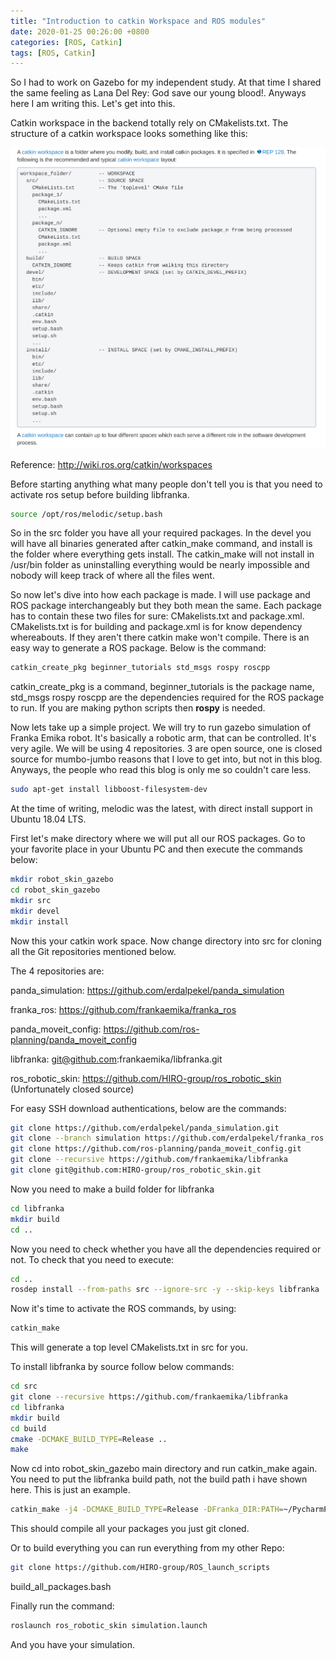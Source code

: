 ```yaml
---
title: "Introduction to catkin Workspace and ROS modules"
date: 2020-01-25 00:26:00 +0800
categories: [ROS, Catkin]
tags: [ROS, Catkin]
---
```


So I had to work on Gazebo for my independent study. At that time I shared the same feeling as Lana Del Rey: God save our young blood!. Anyways here I am writing this. Let's get into this.

Catkin workspace in the backend totally rely on CMakelists.txt. The structure of a catkin workspace looks something like this:

![](catkin_workspace.png)

Reference: http://wiki.ros.org/catkin/workspaces

Before starting anything what many people don't tell you is that you need to activate ros setup before building libfranka.

```bash
source /opt/ros/melodic/setup.bash
```

So in the src folder you have all your required packages. In the devel you will have all binaries generated after catkin_make command, and install is the folder where everything gets install. The catkin_make will not install in /usr/bin folder as uninstalling everything would be nearly impossible and nobody will keep track of where all the files went. 

So now let's dive into how each package is made. I will use package and ROS package interchangeably but they both mean the same. Each package has to contain these two files for sure: CMakelists.txt and package.xml. CMakelists.txt is for building and package.xml is for know dependency whereabouts. If they aren't there catkin make won't compile. There is an easy way to generate a ROS package. Below is the command:

```bash
catkin_create_pkg beginner_tutorials std_msgs rospy roscpp
```

catkin_create_pkg is a command, beginner_tutorials is the package name, std_msgs rospy roscpp are the dependencies required for the ROS package to run. If you are making python scripts then **rospy** is needed.

Now lets take up a simple project. We will try to run gazebo simulation of Franka Emika robot. It's basically a robotic arm, that can be controlled. It's very agile. We will be using 4 repositories. 3 are open source, one is closed source for mumbo-jumbo reasons that I love to get into, but not in this blog. Anyways, the people who read this blog is only me so couldn't care less.

```bash
sudo apt-get install libboost-filesystem-dev
```

At the time of writing, melodic was the latest, with direct install support in Ubuntu 18.04 LTS.

First let's make directory where we will put all our ROS packages. Go to your favorite place in your Ubuntu PC and then execute the commands below:

```bash
mkdir robot_skin_gazebo
cd robot_skin_gazebo
mkdir src
mkdir devel
mkdir install
```

Now this your catkin work space. Now change directory into src for cloning all the Git repositories mentioned below.

The 4 repositories are:

panda_simulation: https://github.com/erdalpekel/panda_simulation

franka_ros: https://github.com/frankaemika/franka_ros

panda_moveit_config: https://github.com/ros-planning/panda_moveit_config

libfranka: git@github.com:frankaemika/libfranka.git

ros_robotic_skin: https://github.com/HIRO-group/ros_robotic_skin (Unfortunately closed source)

For easy SSH download authentications, below are the commands:

```bash
git clone https://github.com/erdalpekel/panda_simulation.git
git clone --branch simulation https://github.com/erdalpekel/franka_ros.git
git clone https://github.com/ros-planning/panda_moveit_config.git
git clone --recursive https://github.com/frankaemika/libfranka
git clone git@github.com:HIRO-group/ros_robotic_skin.git
```

Now you need to make a build folder for libfranka

```bash
cd libfranka
mkdir build
cd ..
```



Now you need to check whether you have all the dependencies required or not. To check that you need to execute:

```bash
cd ..
rosdep install --from-paths src --ignore-src -y --skip-keys libfranka
```

Now it's time to activate the ROS commands, by using:

```bash
catkin_make
```

This will generate a top level CMakelists.txt in src for you.

To install libfranka by source follow below commands:

```bash
cd src
git clone --recursive https://github.com/frankaemika/libfranka
cd libfranka
mkdir build
cd build
cmake -DCMAKE_BUILD_TYPE=Release ..
make
```



Now cd into robot_skin_gazebo main directory and run catkin_make again. You need to put the libfranka build path, not the build path i have shown here. This is just an example.

```bash
catkin_make -j4 -DCMAKE_BUILD_TYPE=Release -DFranka_DIR:PATH=~/PycharmProjects/robot_skin_gazebo/src/libfranka/build
```

This should compile all your packages you just git cloned. 



Or to build everything you can run everything from my other Repo:

```bash
git clone https://github.com/HIRO-group/ROS_launch_scripts
```

build_all_packages.bash

Finally run the command:

```bash
roslaunch ros_robotic_skin simulation.launch
```

And you have your simulation.
